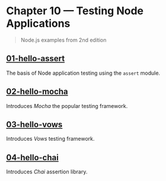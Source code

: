 # Chapter 10 &mdash; Testing Node Applications
> Node.js examples from 2nd edition

## [01-hello-assert](./01-hello-assert/)
The basis of Node application testing using the `assert` module.

## [02-hello-mocha](./02-hello-mocha/)
Introduces *Mocha* the popular testing framework.

## [03-hello-vows](./03-hello-vows/)
Introduces *Vows* testing framework.

## [04-hello-chai](./04-hello-chai/)
Introduces *Chai* assertion library.
